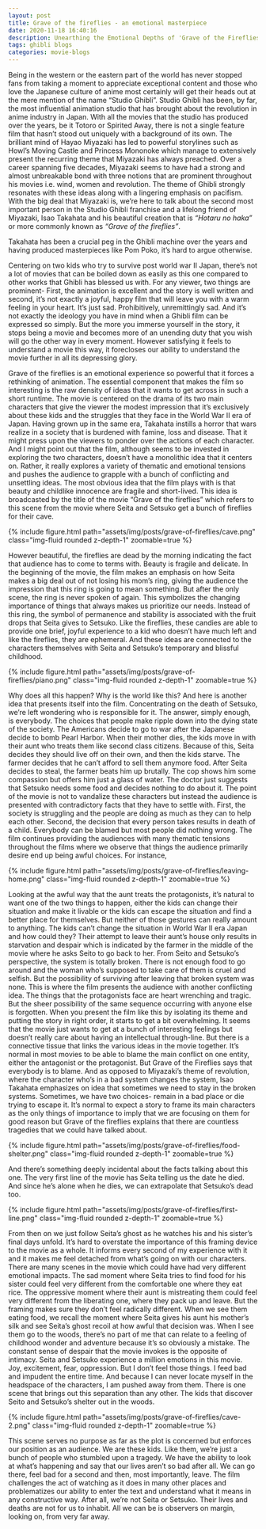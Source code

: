 ```yaml
---
layout: post
title: Grave of the fireflies - an emotional masterpiece
date: 2020-11-18 16:40:16
description: Unearthing the Emotional Depths of 'Grave of the Fireflies'.
tags: ghibli blogs
categories: movie-blogs
---
```


Being in the western or the eastern part of the world has never stopped fans from taking a moment to appreciate exceptional content and those who love the Japanese culture of anime most certainly will get their heads out at the mere mention of the name “Studio Ghibli”. Studio Ghibli has been, by far, the most influential animation studio that has brought about the revolution in anime industry in Japan. With all the movies that the studio has produced over the years, be it Totoro or Spirited Away, there is not a single feature film that hasn’t stood out uniquely with a background of its own. The brilliant mind of Hayao Miyazaki has led to powerful storylines such as Howl’s Moving Castle and Princess Mononoke which manage to extensively present the recurring theme that Miyazaki has always preached. Over a career spanning five decades, Miyazaki seems to have had a strong and almost unbreakable bond with three notions that are prominent throughout his movies i.e. wind, women and revolution. The theme of Ghibli strongly resonates with these ideas along with a lingering emphasis on pacifism. With the big deal that Miyazaki is, we’re here to talk about the second most important person in the Studio Ghibli franchise and a lifelong friend of Miyazaki, Isao Takahata and his beautiful creation that is _“Hotaru no haka”_ or more commonly known as _“Grave of the fireflies”_.

Takahata has been a crucial peg in the Ghibli machine over the years and having produced masterpieces like Pom Poko, it’s hard to argue otherwise.

Centering on two kids who try to survive post world war II Japan, there’s not a lot of movies that can be boiled down as easily as this one compared to other works that Ghibli has blessed us with. For any viewer, two things are prominent- First, the animation is excellent and the story is well written and second, it’s not exactly a joyful, happy film that will leave you with a warm feeling in your heart. It’s just sad. Prohibitively, unremittingly sad. And it’s not exactly the ideology you have in mind when a Ghibli film can be expressed so simply. But the more you immerse yourself in the story, it stops being a movie and becomes more of an unending duty that you wish will go the other way in every moment. However satisfying it feels to understand a movie this way, it forecloses our ability to understand the movie further in all its depressing glory.

Grave of the fireflies is an emotional experience so powerful that it forces a rethinking of animation.
The essential component that makes the film so interesting is the raw density of ideas that it wants to get across in such a short runtime. The movie is centered on the drama of its two main characters that give the viewer the modest impression that it’s exclusively about these kids and the struggles that they face in the World War II era of Japan. Having grown up in the same era, Takahata instills a horror that wars realize in a society that is burdened with famine, loss and disease. That it might press upon the viewers to ponder over the actions of each character. And I might point out that the film, although seems to be invested in exploring the two characters, doesn’t have a monolithic idea that it centers on. Rather, it really explores a variety of thematic and emotional tensions and pushes the audience to grapple with a bunch of conflicting and unsettling ideas. The most obvious idea that the film plays with is that beauty and childlike innocence are fragile and short-lived. This idea is broadcasted by the title of the movie “Grave of the fireflies” which refers to this scene from the movie where Seita and Setsuko get a bunch of fireflies for their cave.

<div class="row mt-3">
    <div class="col-sm mt-3 mt-md-0">
        {% include figure.html path="assets/img/posts/grave-of-fireflies/cave.png" class="img-fluid rounded z-depth-1" zoomable=true %}
    </div>
</div>

However beautiful, the fireflies are dead by the morning indicating the fact that audience has to come to terms with. Beauty is fragile and delicate. In the beginning of the movie, the film makes an emphasis on how Seita makes a big deal out of not losing his mom’s ring, giving the audience the impression that this ring is going to mean something. But after the only scene, the ring is never spoken of again. This symbolizes the changing importance of things that always makes us prioritize our needs. Instead of this ring, the symbol of permanence and stability is associated with the fruit drops that Seita gives to Setsuko. Like the fireflies, these candies are able to provide one brief, joyful experience to a kid who doesn’t have much left and like the fireflies, they are ephemeral. And these ideas are connected to the characters themselves with Seita and Setsuko’s temporary and blissful childhood.

<div class="row mt-3">
    <div class="col-sm mt-3 mt-md-0">
        {% include figure.html path="assets/img/posts/grave-of-fireflies/piano.png" class="img-fluid rounded z-depth-1" zoomable=true %}
    </div>
</div>

Why does all this happen? Why is the world like this? And here is another idea that presents itself into the film. Concentrating on the death of Setsuko, we’re left wondering who is responsible for it. The answer, simply enough, is everybody. The choices that people make ripple down into the dying state of the society. The Americans decide to go to war after the Japanese decide to bomb Pearl Harbor. When their mother dies, the kids move in with their aunt who treats them like second class citizens. Because of this, Seita decides they should live off on their own, and then the kids starve. The farmer decides that he can’t afford to sell them anymore food. After Seita decides to steal, the farmer beats him up brutally. The cop shows him some compassion but offers him just a glass of water. The doctor just suggests that Setsuko needs some food and decides nothing to do about it. The point of the movie is not to vandalize these characters but instead the audience is presented with contradictory facts that they have to settle with. First, the society is struggling and the people are doing as much as they can to help each other. Second, the decision that every person takes results in death of a child. Everybody can be blamed but most people did nothing wrong. The film continues providing the audiences with many thematic tensions throughout the films where we observe that things the audience primarily desire end up being awful choices. For instance,

<div class="row mt-3">
    <div class="col-sm mt-3 mt-md-0">
        {% include figure.html path="assets/img/posts/grave-of-fireflies/leaving-home.png" class="img-fluid rounded z-depth-1" zoomable=true %}
    </div>
</div>

Looking at the awful way that the aunt treats the protagonists, it’s natural to want one of the two things to happen, either the kids can change their situation and make it livable or the kids can escape the situation and find a better place for themselves. But neither of those gestures can really amount to anything. The kids can’t change the situation in World War II era Japan and how could they? Their attempt to leave their aunt’s house only results in starvation and despair which is indicated by the farmer in the middle of the movie where he asks Seito to go back to her. From Seito and Setsuko’s perspective, the system is totally broken. There is not enough food to go around and the woman who’s supposed to take care of them is cruel and selfish. But the possibility of surviving after leaving that broken system was none. This is where the film presents the audience with another conflicting idea.
The things that the protagonists face are heart wrenching and tragic. But the sheer possibility of the same sequence occurring with anyone else is forgotten. When you present the film like this by isolating its theme and putting the story in right order, it starts to get a bit overwhelming. It seems that the movie just wants to get at a bunch of interesting feelings but doesn’t really care about having an intellectual through-line. But there is a connective tissue that links the various ideas in the movie together. It’s normal in most movies to be able to blame the main conflict on one entity, either the antagonist or the protagonist. But Grave of the Fireflies says that everybody is to blame. And as opposed to Miyazaki’s theme of revolution, where the character who’s in a bad system changes the system, Isao Takahata emphasizes on idea that sometimes we need to stay in the broken systems. Sometimes, we have two choices- remain in a bad place or die trying to escape it. It’s normal to expect a story to frame its main characters as the only things of importance to imply that we are focusing on them for good reason but Grave of the fireflies explains that there are countless tragedies that we could have talked about.

<div class="row mt-3">
    <div class="col-sm mt-3 mt-md-0">
        {% include figure.html path="assets/img/posts/grave-of-fireflies/food-shelter.png" class="img-fluid rounded z-depth-1" zoomable=true %}
    </div>
</div>

And there’s something deeply incidental about the facts talking about this one.
The very first line of the movie has Seita telling us the date he died. And since he’s alone when he dies, we can extrapolate that Setsuko’s dead too.

<div class="row mt-3">
    <div class="col-sm mt-3 mt-md-0">
        {% include figure.html path="assets/img/posts/grave-of-fireflies/first-line.png" class="img-fluid rounded z-depth-1" zoomable=true %}
    </div>
</div>

From then on we just follow Seita’s ghost as he watches his and his sister’s final days unfold. It’s hard to overstate the importance of this framing device to the movie as a whole. It informs every second of my experience with it and it makes me feel detached from what’s going on with our characters. There are many scenes in the movie which could have had very different emotional impacts. The sad moment where Seita tries to find food for his sister could feel very different from the comfortable one where they eat rice. The oppressive moment where their aunt is mistreating them could feel very different from the liberating one, where they pack up and leave. But the framing makes sure they don’t feel radically different. When we see them eating food, we recall the moment where Seita gives his aunt his mother’s silk and see Seita’s ghost recoil at how awful that decision was. When I see them go to the woods, there’s no part of me that can relate to a feeling of childhood wonder and adventure because it’s so obviously a mistake. The constant sense of despair that the movie invokes is the opposite of intimacy. Seita and Setsuko experience a million emotions in this movie. Joy, excitement, fear, oppression. But I don’t feel those things. I feed bad and impudent the entire time. And because I can never locate myself in the headspace of the characters, I am pushed away from them. There is one scene that brings out this separation than any other. The kids that discover Seito and Setsuko’s shelter out in the woods.

<div class="row mt-3">
    <div class="col-sm mt-3 mt-md-0">
        {% include figure.html path="assets/img/posts/grave-of-fireflies/cave-2.png" class="img-fluid rounded z-depth-1" zoomable=true %}
    </div>
</div>

This scene serves no purpose as far as the plot is concerned but enforces our position as an audience. We are these kids. Like them, we’re just a bunch of people who stumbled upon a tragedy. We have the ability to look at what’s happening and say that our lives aren’t so bad after all. We can go there, feel bad for a second and then, most importantly, leave. The film challenges the act of watching as it does in many other places and problematizes our ability to enter the text and understand what it means in any constructive way. After all, we’re not Seita or Setsuko. Their lives and deaths are not for us to inhabit. All we can be is observers on margin, looking on, from very far away.
